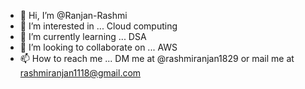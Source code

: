 - 👋 Hi, I’m @Ranjan-Rashmi
- 👀 I’m interested in ... Cloud computing
- 🌱 I’m currently learning ... DSA 
- 💞️ I’m looking to collaborate on ... AWS
- 📫 How to reach me ... DM me at @rashmiranjan1829 or mail me at rashmiranjan1118@gmail.com

<!---
Ranjan-Rashmi/Ranjan-Rashmi is a ✨ special ✨ repository because its `README.md` (this file) appears on your GitHub profile.
You can click the Preview link to take a look at your changes.
--->
